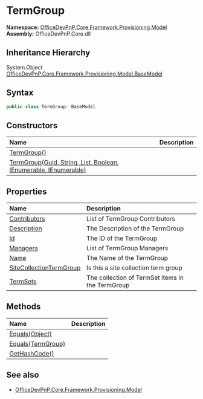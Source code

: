# TermGroup
**Namespace:** [OfficeDevPnP.Core.Framework.Provisioning.Model](OfficeDevPnP.Core.Framework.Provisioning.Model.md)  
**Assembly:** OfficeDevPnP.Core.dll  
## Inheritance Hierarchy
System.Object  
    [OfficeDevPnP.Core.Framework.Provisioning.Model.BaseModel](OfficeDevPnP.Core.Framework.Provisioning.Model.BaseModel.md)
## Syntax
```C#
public class TermGroup: BaseModel
```
## Constructors
|**Name**|**Description**|
|:-----|:-----|
| [TermGroup()](OfficeDevPnP.Core.Framework.Provisioning.Model.TermGroup.ctor1.md) | 
| [TermGroup(Guid, String, List<TermSet>, Boolean, IEnumerable<User>, IEnumerable<User>)](OfficeDevPnP.Core.Framework.Provisioning.Model.TermGroup.ctor2.md) | 
## Properties
|**Name**|**Description**|
|:-----|:-----|
| [Contributors](OfficeDevPnP.Core.Framework.Provisioning.Model.TermGroup.Contributors.md) | List of TermGroup Contributors
| [Description](OfficeDevPnP.Core.Framework.Provisioning.Model.TermGroup.Description.md) | The Description of the TermGroup
| [Id](OfficeDevPnP.Core.Framework.Provisioning.Model.TermGroup.Id.md) | The ID of the TermGroup
| [Managers](OfficeDevPnP.Core.Framework.Provisioning.Model.TermGroup.Managers.md) | List of TermGroup Managers
| [Name](OfficeDevPnP.Core.Framework.Provisioning.Model.TermGroup.Name.md) | The Name of the TermGroup
| [SiteCollectionTermGroup](OfficeDevPnP.Core.Framework.Provisioning.Model.TermGroup.SiteCollectionTermGroup.md) | Is this a site collection term group
| [TermSets](OfficeDevPnP.Core.Framework.Provisioning.Model.TermGroup.TermSets.md) | The collection of TermSet items in the TermGroup
## Methods
|**Name**|**Description**|
|:-----|:-----|
| [Equals(Object)](OfficeDevPnP.Core.Framework.Provisioning.Model.TermGroup.3520ddbb.md) | 
| [Equals(TermGroup)](OfficeDevPnP.Core.Framework.Provisioning.Model.TermGroup.2061d3d1.md) | 
| [GetHashCode()](OfficeDevPnP.Core.Framework.Provisioning.Model.TermGroup.1c6872bd.md) | 
## See also
- [OfficeDevPnP.Core.Framework.Provisioning.Model](OfficeDevPnP.Core.Framework.Provisioning.Model.md)
